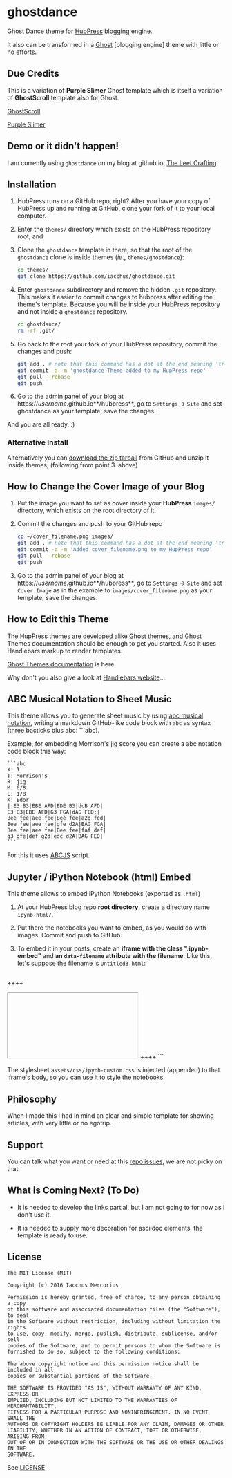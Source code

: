 # ghostdance

Ghost Dance theme for [HubPress](https://github.com/HubPress/hubpress.io) blogging engine.

It also can be transformed in a [Ghost](https://github.com/TryGhost/Ghost) [blogging engine] theme with little or no efforts.

## Due Credits

This is a variation of **Purple Slimer** Ghost template which is itself a variation of **GhostScroll** template also for Ghost.

[GhostScroll](https://github.com/grmmph/GhostScroll)

[Purple Slimer](https://github.com/zebheone/GhostScroll)

## Demo or it didn't happen!

I am currently using `ghostdance` on my blog at github.io, [The Leet Crafting](https://iacchus.github.io/).

## Installation

1. HubPress runs on a GitHub repo, right? After you have your copy of HubPress up and running at GitHub, clone your fork of it to your local computer.
2. Enter the `themes/` directory which exists on the HubPress repository root, and
3. Clone the `ghostdance` template in there, so that the root of the `ghostdance` clone is inside themes (*ie*., `themes/ghostdance`):

    ```sh
    cd themes/
    git clone https://github.com/iacchus/ghostdance.git
    ```
4. Enter `ghostdance` subdirectory and remove the hidden `.git` repository. This makes it easier to commit changes to hubpress after editing the theme's template. Because you will be inside your HubPress repository and not inside a `ghostdance` repository.

    ```sh
    cd ghostdance/
    rm -rf .git/
    ```
5. Go back to the root your fork of your HubPress repository, commit the changes and push:

    ```sh
    git add . # note that this command has a dot at the end meaning 'track everything in current directory'
    git commit -a -m 'ghostdance Theme added to my HupPress repo'
    git pull --rebase
    git push
    ```
6. Go to the admin panel of your blog at https://*username*.github.io**/hubpress**, go to `Settings` -> `Site` and set ghostdance as your template; save the changes.

And you are all ready. :)

### Alternative Install

Alternatively you can [download the zip tarball](https://github.com/iacchus/ghostdance/archive/master.zip) from GitHub and unzip it inside themes, (following from point 3. above)

## How to Change the Cover Image of your Blog

1. Put the image you want to set as cover inside your **HubPress** `images/` directory, which exists on the root directory of it. 
2. Commit the changes and push to your GitHub repo

    ```sh
    cp ~/cover_filename.png images/
    git add . # note that this command has a dot at the end meaning 'track everything in current directory'
    git commit -a -m 'Added cover_filename.png to my HupPress repo'
    git pull --rebase
    git push
    ```
3. Go to the admin panel of your blog at https://*username*.github.io**/hubpress**, go to `Settings` -> `Site` and set `Cover Image` as in the example to `images/cover_filename.png` as your template; save the changes. 

## How to Edit this Theme

The HupPress themes are developed alike [Ghost](https://github.com/TryGhost/Ghost) themes, and Ghost Themes documentation should be enough to get you started. Also it uses Handlebars markup to render templates.

[Ghost Themes documentation](http://themes.ghost.org/) is here.

Why don't you also give a look at [Handlebars website](http://handlebarsjs.com/)...

## ABC Musical Notation to Sheet Music

This theme allows you to generate sheet music by using [abc musical notation](http://abcnotation.com/), writing a markdown GitHub-like code block with `abc` as syntax (three bacticks plus abc: \`\`\`abc).

Example, for embedding Morrison's jig score you can create a abc notation code block this way:

    ```abc
    X: 1
    T: Morrison's
    R: jig
    M: 6/8
    L: 1/8
    K: Edor
    |:E3 B3|EBE AFD|EDE B3|dcB AFD|
    E3 B3|EBE AFD|G3 FGA|dAG FED:|
    Bee fee|aee fee|Bee fee|a2g fed|
    Bee fee|aee fee|gfe d2A|BAG FGA|
    Bee fee|aee fee|Bee fee|faf def|
    g3 gfe|def g2d|edc d2A|BAG FED|
    ```

For this it uses [ABCJS](https://github.com/paulrosen/abcjs) script.

## Jupyter / iPython Notebook (html) Embed

This theme allows to embed iPython Notebooks (exported as `.html`)

1. At your HubPress blog repo **root directory**, create a directory name `ipynb-html/`.
2. Put there the notebooks you want to embed, as you would do with images. Commit and push to GitHub.
3. To embed it in your posts, create an **iframe with the class ".ipynb-embed"** and **an `data-filename` attribute with the filename**. Like this, let's suppose the filename is `Untitled3.html`:

    ```
++++
<iframe class="ipynb-embed" data-filename="Untitled3.html"></iframe>
++++
```

The stylesheet `assets/css/ipynb-custom.css` is injected (appended) to that iframe's body, so you can use it to style the notebooks.

## Philosophy

When I made this I had in mind an clear and simple template for showing articles, with very little or no egotrip.

## Support

You can talk what you want or need at this [repo issues](https://github.com/iacchus/ghostdance/issues), we are not picky on that.

## What is Coming Next? (To Do)

* It is needed to develop the links partial, but I am not going to for now as I don't use it.

* It is needed to supply more decoration for asciidoc elements, the template is ready to use.

## License

```
The MIT License (MIT)

Copyright (c) 2016 Iacchus Mercurius

Permission is hereby granted, free of charge, to any person obtaining a copy
of this software and associated documentation files (the "Software"), to deal
in the Software without restriction, including without limitation the rights
to use, copy, modify, merge, publish, distribute, sublicense, and/or sell
copies of the Software, and to permit persons to whom the Software is
furnished to do so, subject to the following conditions:

The above copyright notice and this permission notice shall be included in all
copies or substantial portions of the Software.

THE SOFTWARE IS PROVIDED "AS IS", WITHOUT WARRANTY OF ANY KIND, EXPRESS OR
IMPLIED, INCLUDING BUT NOT LIMITED TO THE WARRANTIES OF MERCHANTABILITY,
FITNESS FOR A PARTICULAR PURPOSE AND NONINFRINGEMENT. IN NO EVENT SHALL THE
AUTHORS OR COPYRIGHT HOLDERS BE LIABLE FOR ANY CLAIM, DAMAGES OR OTHER
LIABILITY, WHETHER IN AN ACTION OF CONTRACT, TORT OR OTHERWISE, ARISING FROM,
OUT OF OR IN CONNECTION WITH THE SOFTWARE OR THE USE OR OTHER DEALINGS IN THE
SOFTWARE.
```

See [LICENSE](https://github.com/iacchus/ghostdance/blob/master/LICENSE).

